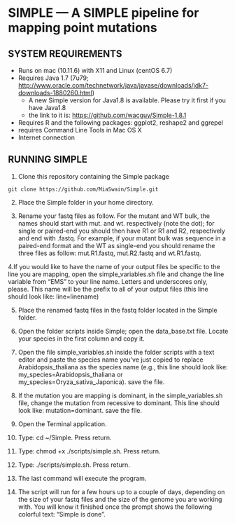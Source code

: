 # SIMPLE — A SIMPLE pipeline for mapping point mutations

## SYSTEM REQUIREMENTS
- Runs on mac (10.11.6) with X11 and Linux (centOS 6.7)
- Requires Java 1.7 (7u79; http://www.oracle.com/technetwork/java/javase/downloads/jdk7-downloads-1880260.html)
  - A new Simple version for Java1.8 is available. Please try it first if you have Java1.8
  - the link to it is: https://github.com/wacguy/Simple-1.8.1
- Requires R and the following packages: ggplot2, reshape2 and ggrepel
- requires Command Line Tools in Mac OS X
- Internet connection

## RUNNING SIMPLE

1. Clone this repository containing the Simple package
```
git clone https://github.com/MiaSwain/Simple.git
```

2. Place the Simple folder in your home directory.

3. Rename your fastq files as follow. For the mutant and WT bulk, the names should start with mut. and wt. respectively (note the dot); for single or paired-end you should then have R1 or R1 and R2, respectively and end with .fastq. For example, if your mutant bulk was sequence in a paired-end format and the WT as single-end you should rename the three files as follow: mut.R1.fastq, mut.R2.fastq and wt.R1.fastq.

4.If you would like to have the name of your output files be specific to the line you are mapping, open the simple_variables.sh file and change the line variable from “EMS” to your line name.  Letters and underscores only, please. This name will be the prefix to all of your output files (this line should look like: line=linename)

5. Place the renamed fastq files in the fastq folder located in the Simple folder.

6. Open the folder scripts inside Simple; open the data_base.txt file. Locate your species in the first column and copy it. 

7. Open the file simple_variables.sh inside the folder scripts with a text editor and paste the species name you've just copied to replace Arabidopsis_thaliana as the species name (e.g., this line should look like: my_species=Arabidopsis_thaliana or my_species=Oryza_sativa_Japonica). save the file.

8. If the mutation you are mapping is dominant, in the simple_variables.sh file, change the mutation from recessive to dominant. This line should look like: mutation=dominant. save the file.

9. Open the Terminal application.

10. Type: cd ~/Simple. Press return.

11. Type: chmod +x ./scripts/simple.sh. Press return.

12. Type: ./scripts/simple.sh. Press return.

13. The last command will execute the program.

14. The script will run for a few hours up to a couple of days, depending on the size of your fastq files and the size of the genome you are working with. You will know it finished once the prompt shows the following colorful text: “Simple is done”.



